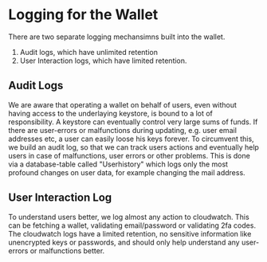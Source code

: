 # Logging for the Wallet

There are two separate logging mechansimns built into the wallet.

1. Audit logs, which have unlimited retention
2. User Interaction logs, which have limited retention.

## Audit Logs

We are aware that operating a wallet on behalf of users, even without having access to the underlaying keystore, is bound to a lot of responsibility. A keystore can eventually control very large sums of funds. If there are user-errors or malfunctions during updating, e.g. user email addresses etc, a user can easily loose his keys forever. To circumvent this, we build an audit log, so that we can track users actions and eventually help users in case of malfunctions, user errors or other problems. This is done via a database-table called "Userhistory" which logs only the most profound changes on user data, for example changing the mail address.

## User Interaction Log

To understand users better, we log almost any action to cloudwatch. This can be fetching a wallet, validating email/password or validating 2fa codes. The cloudwatch logs have a limited retention, no sensitive information like unencrypted keys or passwords, and should only help understand any user-errors or malfunctions better.